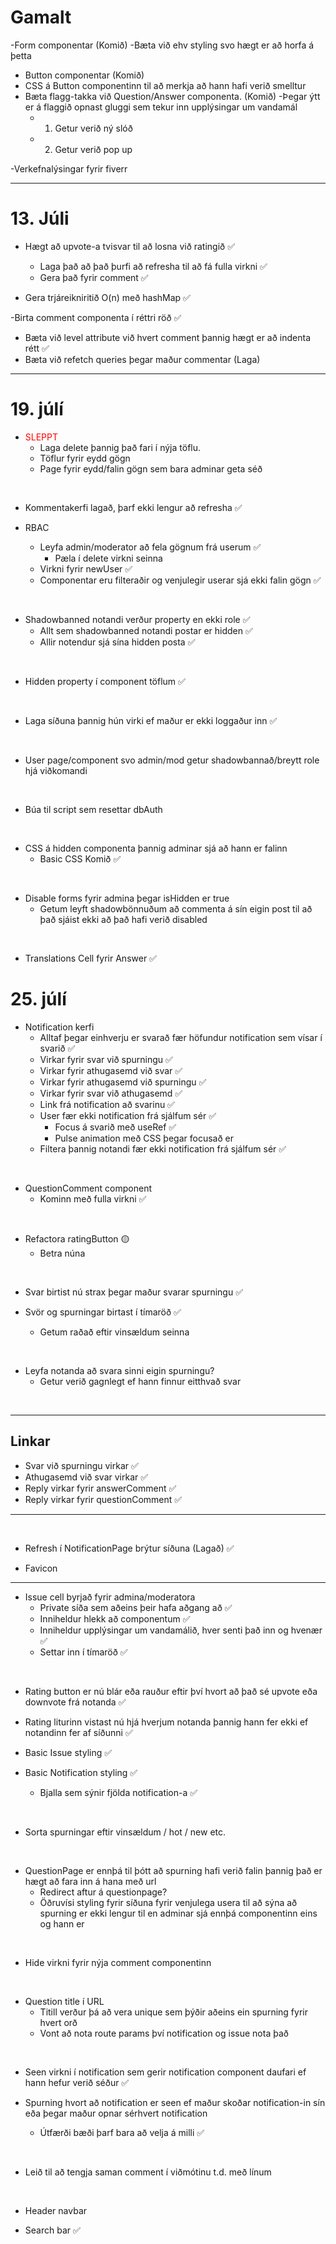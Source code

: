 [green]: #4eff00

# Gamalt


-Form componentar (Komið)
-Bæta við ehv styling svo hægt er að horfa á þetta
- Button componentar (Komið)
- CSS á Button componentinn til að merkja að hann hafi verið smelltur
- Bæta flagg-takka við Question/Answer componenta. (Komið)
  -Þegar ýtt er á flaggið opnast gluggi sem tekur inn upplýsingar um vandamál
    - 1) Getur verið ný slóð
    - 2) Getur verið pop up

-Verkefnalýsingar fyrir fiverr

---
# 13. Júli

- Hægt að upvote-a tvisvar til að losna við ratingið ✅
  - Laga það að það þurfi að refresha til að fá fulla virkni ✅
  - Gera það fyrir comment ✅

- Gera trjáreikniritið O(n) með hashMap ✅

-Birta comment componenta í réttri röð ✅
  - Bæta við level attribute við hvert comment þannig hægt er að indenta rétt ✅
  - Bæta við refetch queries þegar maður commentar (Laga)


---
# 19. júlí

- <span style="color:red">SLEPPT</span>
  - Laga delete þannig það fari í nýja töflu.
  - Töflur fyrir eydd gögn
  - Page fyrir eydd/falin gögn sem bara adminar geta séð <br>

<br>

- Kommentakerfi lagað, þarf ekki lengur að refresha ✅

- RBAC
  - Leyfa admin/moderator að fela gögnum frá userum  ✅
    - Pæla í delete virkni seinna
  - Virkni fyrir newUser  ✅
  - Componentar eru filteraðir og venjulegir userar sjá ekki falin gögn  ✅

<br>

- Shadowbanned notandi verður property en ekki role ✅
  - Allt sem shadowbanned notandi postar er hidden ✅
  - Allir notendur sjá sína hidden posta ✅

<br>

- Hidden property í component töflum ✅


<br>

- Laga síðuna þannig hún virki ef maður er ekki loggaður inn ✅

<br>



- User page/component svo admin/mod getur shadowbannað/breytt role hjá viðkomandi

<br>

- Búa til script sem resettar dbAuth

<br>






- CSS á hidden componenta þannig adminar sjá að hann er falinn
  - Basic CSS Komið ✅

<br>

- Disable forms fyrir admina þegar isHidden er true
  - Getum leyft shadowbönnuðum að commenta á sín eigin post til að það
    sjáist ekki að það hafi verið disabled


<br>

- Translations Cell fyrir Answer ✅

# 25. júlí

- Notification kerfi
  - Alltaf þegar einhverju er svarað fær höfundur notification sem vísar í svarið ✅
  - Virkar fyrir svar við spurningu ✅
  - Virkar fyrir athugasemd við svar ✅
  - Virkar fyrir athugasemd við spurningu ✅
  - Virkar fyrir svar við athugasemd ✅
  - Link frá notification að svarinu ✅
  - User fær ekki notification frá sjálfum sér ✅
    - Focus á svarið með useRef ✅
    - Pulse animation með CSS þegar focusað er
  - Filtera þannig notandi fær ekki notification frá sjálfum sér ✅

<br>

- QuestionComment component
  - Kominn með fulla virkni ✅


<br>

  - Refactora ratingButton 🟡
    - Betra núna

<br>

- Svar birtist nú strax þegar maður svarar spurningu ✅

- Svör og spurningar birtast í tímaröð ✅
  - Getum raðað eftir vinsældum seinna

<br>

- Leyfa notanda að svara sinni eigin spurningu?
  - Getur verið gagnlegt ef hann finnur eitthvað svar


<br>

---

## Linkar

- Svar við spurningu virkar ✅
- Athugasemd við svar virkar ✅
- Reply virkar fyrir answerComment ✅
- Reply virkar fyrir questionComment ✅

---

<br>

- Refresh í NotificationPage brýtur síðuna (Lagað) ✅



- Favicon

---

- Issue cell byrjað fyrir admina/moderatora
  - Private síða sem aðeins þeir hafa aðgang að ✅
  - Inniheldur hlekk að componentum ✅
  - Inniheldur upplýsingar um vandamálið, hver senti það inn og hvenær ✅
  - Settar inn í tímaröð ✅

<br>

- Rating button er nú blár eða rauður eftir því hvort að það sé upvote eða downvote frá notanda ✅

- Rating liturinn vistast nú hjá hverjum notanda þannig hann fer ekki ef notandinn fer af síðunni ✅

- Basic Issue styling ✅

- Basic Notification styling ✅
  - Bjalla sem sýnir fjölda notification-a ✅
<br>


- Sorta spurningar eftir vinsældum / hot / new etc.

<br>


- QuestionPage er ennþá til þótt að spurning hafi verið falin þannig það er hægt að fara inn á hana með url
  - Redirect aftur á questionpage?
  - Öðruvísi styling fyrir síðuna fyrir venjulega usera til að sýna að spurning er ekki lengur til en adminar sjá ennþá componentinn eins og hann er

<br>


- Hide virkni fyrir nýja comment componentinn

<br>

- Question title í URL
  - Titill verður þá að vera unique sem þýðir aðeins ein spurning fyrir hvert orð
  - Vont að nota route params því notification og issue nota það

<br>

- Seen virkni í notification sem gerir notification component daufari ef hann hefur verið séður ✅

- Spurning hvort að notification er seen ef maður skoðar notification-in sín eða þegar maður opnar sérhvert notification
  - Útfærði bæði þarf bara að velja á milli ✅

<br>

- Leið til að tengja saman comment í viðmótinu t.d. með línum


<br>

- Header navbar

- Search bar ✅
